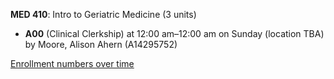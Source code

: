 **MED 410**: Intro to Geriatric Medicine (3 units)

- **A00** (Clinical Clerkship) at 12:00 am–12:00 am on Sunday (location TBA) by Moore, Alison Ahern (A14295752)

[Enrollment numbers over time](./MED410.tsv)
